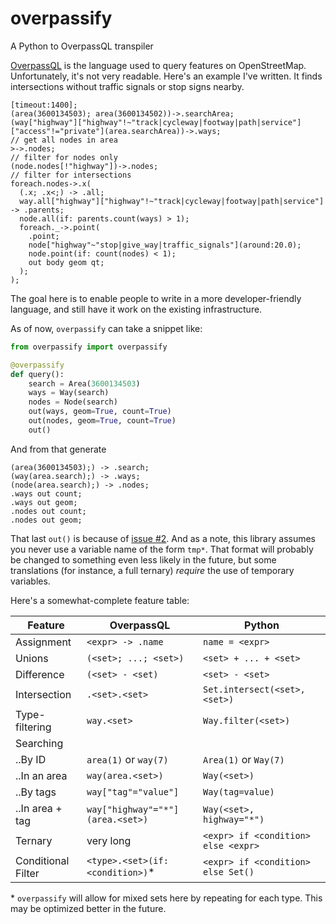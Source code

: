 # overpassify
A Python to OverpassQL transpiler

[OverpassQL](http://wiki.openstreetmap.org/wiki/Overpass_API/Overpass_QL) is the language used to query features on OpenStreetMap. Unfortunately, it's not very readable. Here's an example I've written. It finds intersections without traffic signals or stop signs nearby.

```OverpassQL
[timeout:1400];
(area(3600134503); area(3600134502))->.searchArea;
(way["highway"]["highway"!~"track|cycleway|footway|path|service"]["access"!="private"](area.searchArea))->.ways;
// get all nodes in area
>->.nodes;
// filter for nodes only
(node.nodes[!"highway"])->.nodes;
// filter for intersections
foreach.nodes->.x(
  (.x; .x<;) -> .all;
  way.all["highway"]["highway"!~"track|cycleway|footway|path|service"] -> .parents;
  node.all(if: parents.count(ways) > 1);
  foreach._->.point(
    .point;
    node["highway"~"stop|give_way|traffic_signals"](around:20.0);
    node.point(if: count(nodes) < 1);
    out body geom qt;
  );
);
```

The goal here is to enable people to write in a more developer-friendly language, and still have it work on the existing infrastructure.

As of now, `overpassify` can take a snippet like:

```Python
from overpassify import overpassify

@overpassify
def query():
    search = Area(3600134503)
    ways = Way(search)
    nodes = Node(search)
    out(ways, geom=True, count=True)
    out(nodes, geom=True, count=True)
    out()
```

And from that generate
```OverpassQL
(area(3600134503);) -> .search;
(way(area.search);) -> .ways;
(node(area.search);) -> .nodes;
.ways out count;
.ways out geom;
.nodes out count;
.nodes out geom;
```

That last `out()` is because of [issue #2](https://github.com/LivInTheLookingGlass/overpassify/issues/2). And as a note, this library assumes you never use a variable name of the form `tmp*`. That format will probably be changed to something even less likely in the future, but some translations (for instance, a full ternary) *require* the use of temporary variables.

Here's a somewhat-complete feature table:

| Feature            | OverpassQL                        | Python                              |
| ------------------ | --------------------------------- | ----------------------------------- |
| Assignment         | `<expr> -> .name`                 | `name = <expr> `                    |
| Unions             | `(<set>; ...; <set>)`             | `<set> + ... + <set>`               |
| Difference         | `(<set> - <set)`                  | `<set> - <set>`                     |
| Intersection       | `.<set>.<set>`                    | `Set.intersect(<set>, <set>)`       |
| Type-filtering     | `way.<set>`                       | `Way.filter(<set>)`                 |
| Searching          |                                   |                                     |
| ..By ID            | `area(1)` or `way(7)`             | `Area(1)` or `Way(7)`               |
| ..In an area       | `way(area.<set>)`                 | `Way(<set>)`                        |
| ..By tags          | `way["tag"="value"]`              | `Way(tag=value)`                    |
| ..In area + tag    | `way["highway"="*"](area.<set>)`  | `Way(<set>, highway="*")`           |
| Ternary            | very long                         | `<expr> if <condition> else <expr>` |
| Conditional Filter | `<type>.<set>(if: <condition>)`\* | `<expr> if <condition> else Set()`  |

\* `overpassify` will allow for mixed sets here by repeating for each type. This may be optimized better in the future.
